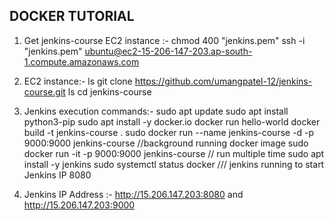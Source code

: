 ## DOCKER TUTORIAL
1. Get jenkins-course EC2 instance :-
  chmod 400 "jenkins.pem"
  ssh -i "jenkins.pem" ubuntu@ec2-15-206-147-203.ap-south-1.compute.amazonaws.com

2. EC2 instance:-
   ls
   git clone https://github.com/umangpatel-12/jenkins-course.git
   ls
   cd jenkins-course

3. Jenkins execution commands:-
   sudo apt update
   sudo apt install python3-pip
   sudo apt install -y docker.io
   docker run hello-world
   docker build -t jenkins-course .
   sudo docker run --name jenkins-course -d -p 9000:9000 jenkins-course    //background running docker image
   sudo docker run -it -p 9000:9000 jenkins-course // run multiple time
   sudo apt install -y jenkins
   sudo systemctl status docker   /// jenkins running to start Jenkins IP 8080

5. Jenkins IP Address :- http://15.206.147.203:8080 and
   http://15.206.147.203:9000  
   
